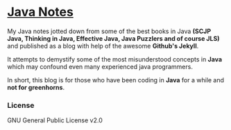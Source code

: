 # [Java Notes](http://java.ramswaroop.me)

My Java notes jotted down from some of the best books in Java __(SCJP Java, Thinking in Java,
Effective Java, Java Puzzlers and of course JLS)__ and published as a blog with help of the awesome
__Github's Jekyll__.

It attempts to demystify some of the most misunderstood concepts in **Java** which may confound
even many experienced java programmers.

In short, this blog is for those who have been coding in **Java** for a while and **not for greenhorns**.

### License
GNU General Public License v2.0

